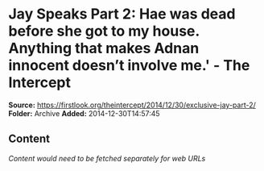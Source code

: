 # Jay Speaks Part 2: Hae was dead before she got to my house. Anything that makes Adnan innocent doesn’t involve me.' - The Intercept

**Source:** https://firstlook.org/theintercept/2014/12/30/exclusive-jay-part-2/
**Folder:** Archive
**Added:** 2014-12-30T14:57:45




## Content
*Content would need to be fetched separately for web URLs*
